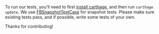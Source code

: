 To run our tests, you'll need to first [install carthage](https://github.com/Carthage/Carthage#installing-carthage), and then run `carthage update`. We use [FBSnapshotTestCase](https://github.com/facebook/ios-snapshot-test-case) for snapshot tests. Please make sure existing tests pass, and if possible, write some tests of your own.

Thanks for contributing!
